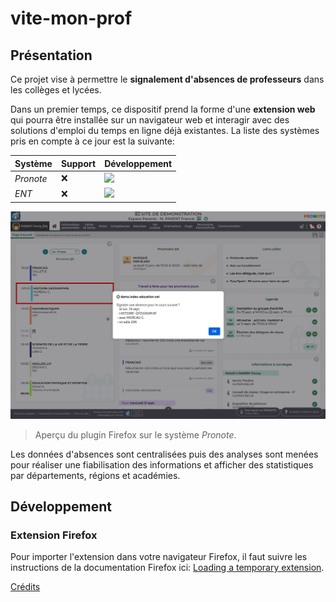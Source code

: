 # vite-mon-prof

## Présentation

Ce projet vise à permettre le **signalement d'absences de professeurs** dans les collèges et lycées. 

Dans un premier temps, ce dispositif prend la forme d'une **extension web** qui pourra être installée sur un navigateur web et interagir avec des solutions d'emploi du temps en ligne déjà existantes. La liste des systèmes pris en compte à ce jour est la suivante:

| Système   | Support | Développement                                                                           |
|-----------|---------|-----------------------------------------------------------------------------------------|
| *Pronote* | :x:     | ![](https://img.shields.io/static/v1?label=dev&message=en-cours&color=green)            |
| *ENT*     | :x:     | ![](https://img.shields.io/static/v1?label=dev&message=non-d%C3%A9marr%C3%A9&color=red) |

![Apercu du plugin firefox](./src/plugin/firefox/doc/img/vite-mon-prof-plugin-firefox-readme.png "Apercu du plugin firefox")
> Aperçu du plugin Firefox sur le système *Pronote*.

Les données d'absences sont centralisées puis des analyses sont menées pour réaliser une fiabilisation des informations et afficher des statistiques par départements, régions et académies.

## Développement
### Extension Firefox

Pour importer l'extension dans votre navigateur Firefox, il faut suivre les instructions de la documentation Firefox ici: [Loading a temporary extension](https://firefox-source-docs.mozilla.org/devtools-user/about_colon_debugging/index.html#loading-a-temporary-extension).

[Crédits](./credits.md)